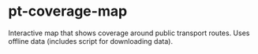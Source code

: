 # pt-coverage-map
Interactive map that shows coverage around public transport routes. Uses offline data (includes script for downloading data).

